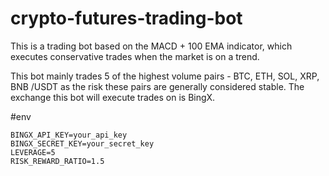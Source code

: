 # crypto-futures-trading-bot
This is a trading bot based on the MACD + 100 EMA indicator, which executes conservative trades when the market is on a trend. 

This bot mainly trades 5 of the highest volume pairs - BTC, ETH, SOL, XRP, BNB /USDT as the risk these pairs are generally considered stable. The exchange this bot will execute trades on is BingX.

#env
```
BINGX_API_KEY=your_api_key
BINGX_SECRET_KEY=your_secret_key
LEVERAGE=5
RISK_REWARD_RATIO=1.5
```